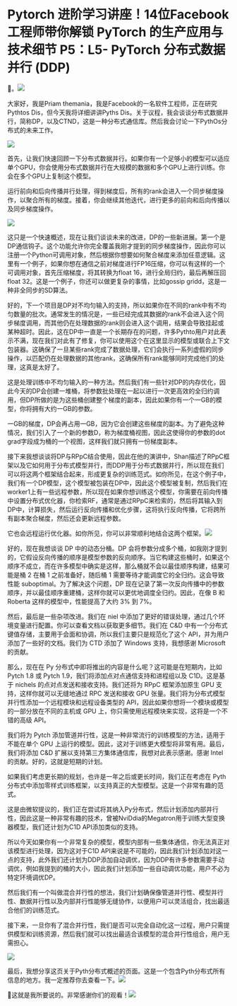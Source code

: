# Pytorch 进阶学习讲座！14位Facebook工程师带你解锁 PyTorch 的生产应用与技术细节 P5：L5- PyTorch 分布式数据并行 (DDP) 

🎼。![](img/8bb021252445710b64cf368008f50dc4_1.png)

大家好，我是Priam themania，我是Facebook的一名软件工程师，正在研究Pythtos Dis，但今天我将详细讲讲Pyths Dis。关于议程，我会谈谈分布式数据并行，简称DP，以及CTND，这是一种分布式通信库。然后我会讨论一下PythOs分布式的未来工作。

![](img/8bb021252445710b64cf368008f50dc4_3.png)

首先，让我们快速回顾一下分布式数据并行。如果你有一个足够小的模型可以适应单个GPU，你会使用分布式数据并行在大规模的数据和多个GPU上进行训练。你会在多个GPU上复制这个模型。

运行前向和后向传播并行处理，得到梯度后，所有的rank会进入一个同步梯度操作，以聚合所有的梯度。接着，你会继续其他迭代，进行更多的前向和后向传播以及同步梯度操作。

![](img/8bb021252445710b64cf368008f50dc4_5.png)

这只是一个快速概述，现在让我们谈谈未来的改进，DP的一些新进展。第一个是DP通信钩子。这个功能允许你完全覆盖我刚才提到的同步梯度操作，因此你可以注册一个Python可调用对象，然后根据你想要如何聚合梯度来添加任意逻辑。这里有一个例子，如果你想在通信之前对梯度进行FP16压缩，你可以有这样的一个可调用对象，首先压缩梯度，将其转换为float 16，进行全局归约，最后再解压回float 32。这是一个例子，你还可以做更复杂的事情，比如gossip gridd，这是一种非全同步的SD算法。

好的，下一个项目是DP对不均匀输入的支持，所以如果你在不同的rank中有不均匀数量的批次。通常发生的情况是，一些已经完成其数据的rank不会进入这个同步梯度调用，而其他仍在处理数据的rank则会进入这个调用，结果会导致挂起或某种超时。因此，这在DP中一直是一个长期存在的问题，许多Pythto用户对此表示不满，现在我们对此有了修复，你可以使用这个在这里显示的模型或联合上下文包装器。这确保了一旦某些rank完成了数据处理，它们会执行一系列虚假的同步操作，以匹配仍在处理数据的其他rank，这确保所有rank能够同时完成他们的处理，这真是太好了。

这是处理训练中不均匀输入的一种方法。然后我们有一些针对DP的内存优化，因此今天的DP会创建一堆桶，将参数批处理在一起以进行一次更高效的全归约调用，但DP所做的是为这些桶创建整个梯度的副本，因此如果你有一个一GB的模型，你将拥有大约一GB的参数。

一GB的梯度，DP会再占用一GB，因为它会创建这些梯度的副本。为了避免这种情况，我们引入了一个新的参数D，称为梯度桶视图，因此这使得你的参数的dot grad字段成为桶的一个视图，这样我们就只拥有一份梯度副本。

接下来我想谈谈将DP与RPpC结合使用，因此在他的演讲中，Shan描述了RPpC框架以及它如何用于分布式模型并行，而DDP用于分布式数据并行，所以现在我们可以将这两个框架结合起来，形成更复杂的训练范式。如你所见，在这个例子中，我们有一个DP模型，这个模型被包装在DP中，因此这个模型被复制，然后我们在worker1上有一些远程参数，所以现在如果你想训练这个模型，你需要在前向传播中设置分布式优化器，你检索RF，通常是通过RPpC来检索的，然后将其输入到DP中，计算损失，然后运行反向传播和优化步骤，这将执行反向传播，它将跨所有副本聚合梯度，然后还会更新远程参数。

它也会远程运行优化器。如你所见，你可以非常顺利地结合这两个框架。![](img/8bb021252445710b64cf368008f50dc4_7.png)

好的，现在我想谈谈 DP 中的动态分桶。DP 会将参数分成多个桶，如我刚才提到的，它假设反向传播的顺序是模型参数的反向顺序。当它构建这些桶时，如果这个顺序不成立，而在许多模型中确实是这样，那么桶就不会以最佳顺序构建，结果可能是桶 2 在桶 1 之前准备好，随后桶 1 需要等待才能调度它的全归约。这会导致性能 suboptimal。为了解决这个问题，DP 现在记录了第一次反向传播中的参数顺序，并以最佳顺序重建桶，这样你就可以更优地调度全归约。因此，在像 B 和 Roberta 这样的模型中，性能提高了大约 3% 到 7%。

然后，最后是一些杂项改进。我们在 niel 中添加了更好的错误处理，通过几个环境变量进行配置。你可以查看文档以获取更多细节。我们在 C&D 中有一个分布式键值存储，主要用于会面和协调，所以我们主要只是规范化了这个 API，并为用户添加了一些好的文档。我们为 CTD 添加了 Windows 支持，我想感谢 Microsoft 的贡献。

那么，现在在 Py 分布式中即将推出的内容是什么呢？这可能是在短期内，比如 Pytch 1.8 或 Pytch 1.9，我们将添加点对点通信支持和进程组以及 C1D。这是基于 nichels 的点对点发送和接收支持。我们还将为 RPpC 框架添加原生 GPU 支持，这样你就可以无缝地通过 RPC 发送和接收 GPU 张量。我们将为分布式模型并行性添加一个远程模块和远程设备类型的 API，因此如果你想将一个模块或模型的一部分放在不同的主机或 GPU 上，你只需使用远程模块来实现，这将是一个不错的高级 API。

我们将为 Pytch 添加管道并行性，这是一种非常流行的训练模型的方法，适用于不能在单个 GPU 上运行的模型。因此，这对于训练更大模型将非常有用。最后，我们将添加 C&D 扩展以支持第三方集体通信库，我想对此表示感谢。感谢 Intel 的贡献。好的，这就是短期的计划。

如果我们考虑更长期的规划，也许是一年之后或更长时间，我们正在考虑在 Pyth 分布式中添加零样式训练框架，以支持真正的大型模型。这是一个非常有趣的范式。

这是由微软提议的，我们正在尝试将其纳入Py分布式，然后计划添加内部并行性，因此这是一种非常有趣的技术，曾被NviDdia的Megatron用于训练大型变换器模型，我们还计划为C1D API添加类似的支持。

所以今天如果你有一个非常复杂的模型，模型内部有一些集体通信，你无法真正对该模型进行处理，因为这对于C1D API来说是不可能的，因此我们计划添加对这一点的支持，此外我们还计划为DDP添加自动调优，因为DDP有许多参数需要手动调优，例如我提到的桶的大小，因此我们计划添加一些自动调优功能，用户不必为特定环境调优DP。

然后我们有一个叫做混合并行性的想法，我们计划确保像管道并行性、模型并行性、数据并行性以及内部并行性能够无缝协作，以便用户可以灵活组合，找出最适合他们的训练范式。

接下来，一旦你有了混合并行性，我们是否可以完全自动化这一过程，用户只需提供模型和训练资源，然后我们就可以找出最适合该模型的混合并行性组合，用户无需担心。

![](img/8bb021252445710b64cf368008f50dc4_9.png)

最后，我想分享这页关于Pyth分布式概述的页面。这是一个包含Pyth分布式所有信息的地方。我一定推荐你去查看一下。![](img/8bb021252445710b64cf368008f50dc4_11.png)

🎼这就是我所要说的。非常感谢你们的观看！![](img/8bb021252445710b64cf368008f50dc4_13.png)
